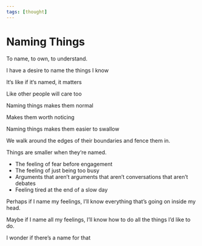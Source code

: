 ```yaml
---
tags: [thought]
---
```


# Naming Things

To name, to own, to understand.

I have a desire to name the things I know

It‘s like if it‘s named, it matters

Like other people will care too

Naming things makes them normal

Makes them worth noticing

Naming things makes them easier to swallow

We walk around the edges of their boundaries and fence them in.

Things are smaller when they‘re named.

- The feeling of fear before engagement
- The feeling of just being too busy
- Arguments that aren’t arguments that aren’t conversations that aren’t debates
- Feeling tired at the end of a slow day

Perhaps if I name my feelings, I’ll know everything that’s going on inside my head.

Maybe if I name all my feelings, I’ll know how to do all the things I’d like to do.

I wonder if there’s a name for that
